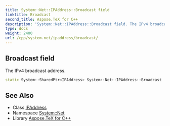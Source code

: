 ```yaml
---
title: System::Net::IPAddress::Broadcast field
linktitle: Broadcast
second_title: Aspose.TeX for C++
description: 'System::Net::IPAddress::Broadcast field. The IPv4 broadcast address in C++.'
type: docs
weight: 2400
url: /cpp/system.net/ipaddress/broadcast/
---
```

## Broadcast field


The IPv4 broadcast address.

```cpp
static System::SharedPtr<IPAddress> System::Net::IPAddress::Broadcast
```

## See Also

* Class [IPAddress](../)
* Namespace [System::Net](../../)
* Library [Aspose.TeX for C++](../../../)
